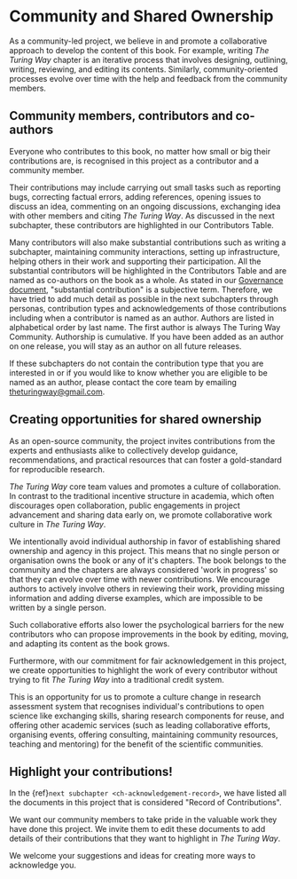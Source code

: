 # Community and Shared Ownership

As a community-led project, we believe in and promote a collaborative approach to develop the content of this book.
For example, writing _The Turing Way_ chapter is an iterative process that involves designing, outlining, writing, reviewing, and editing its contents.
Similarly, community-oriented processes evolve over time with the help and feedback from the community members.


## Community members, contributors and co-authors

Everyone who contributes to this book, no matter how small or big their contributions are, is recognised in this project as a contributor and a community member.

Their contributions may include carrying out small tasks such as reporting bugs, correcting factual errors, adding references, opening issues to discuss an idea, commenting on an ongoing discussions, exchanging idea with other members and citing _The Turing Way_.
As discussed in the next subchapter, these contributors are highlighted in our Contributors Table.

Many contributors will also make substantial contributions such as writing a subchapter, maintaining community interactions, setting up infrastructure, helping others in their work and supporting their participation.
All the substantial contributors will be highlighted in the Contributors Table and are named as co-authors on the book as a whole.
As stated in our [Governance document](https://github.com/alan-turing-institute/the-turing-way/blob/master/GOVERNANCE.md), "substantial contribution" is a subjective term.
Therefore, we have tried to add much detail as possible in the next subchapters through personas, contribution types and acknowledgements of those contributions including when a contributor is named as an author.
Authors are listed in alphabetical order by last name. 
The first author is always The Turing Way Community.
Authorship is cumulative.
If you have been added as an author on one release, you will stay as an author on all future releases.

If these subchapters do not contain the contribution type that you are interested in or if you would like to know whether you are eligible to be named as an author, please contact the core team by emailing [theturingway@gmail.com](mailto:theturingway@gmail.com).

## Creating opportunities for shared ownership

As an open-source community, the project invites contributions from the experts and enthusiasts alike to collectively develop guidance, recommendations, and practical resources that can foster a gold-standard for reproducible research.

_The Turing Way_ core team values and promotes a culture of collaboration.
In contrast to the traditional incentive structure in academia, which often discourages open collaboration, public engagements in project advancement and sharing data early on, we promote collaborative work culture in _The Turing Way_.

We intentionally avoid individual authorship in favor of establishing shared ownership and agency in this project.
This means that no single person or organisation owns the book or any of it's chapters.
The book belongs to the community and the chapters are always considered 'work in progress' so that they can evolve over time with newer contributions.
We encourage authors to actively involve others in reviewing their work, providing missing information and adding diverse examples, which are impossible to be written by a single person.

Such collaborative efforts also lower the psychological barriers for the new contributors who can propose improvements in the book by editing, moving, and adapting its content as the book grows.

Furthermore, with our commitment for fair acknowledgement in this project, we create opportunities to highlight the work of every contributor without trying to fit _The Turing Way_ into a traditional credit system.

This is an opportunity for us to promote a culture change in research assessment system that recognises individual's contributions to open science like exchanging skills, sharing research components for reuse, and offering other academic services (such as leading collaborative efforts, organising events, offering consulting, maintaining community resources, teaching and mentoring) for the benefit of the scientific communities.

## Highlight your contributions!

In the {ref}`next subchapter <ch-acknowledgement-record>`, we have listed all the documents in this project that is considered "Record of Contributions".

We want our community members to take pride in the valuable work they have done this project.
We invite them to edit these documents to add details of their contributions that they want to highlight in _The Turing Way_.

We welcome your suggestions and ideas for creating more ways to acknowledge you.
